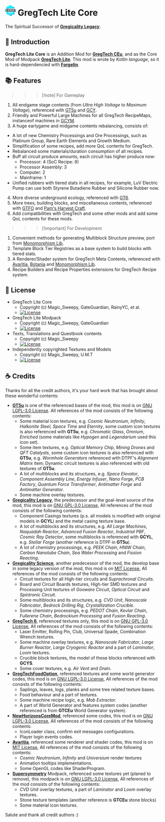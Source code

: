 # ![logo](logo.png "GregTech Lite Core Logo") GregTech Lite Core

The Spiritual Successor of **[Gregicality Legacy](https://github.com/GregTechCEu/gregicality-legacy)**.

## :bookmark_tabs: Introduction

**GregTech Lite Core** is an Addition Mod for **[GregTech CEu](https://github.com/GregTechCEu/GregTech)**,
and as the Core Mod of Modpack **[GregTech Lite](https://www.mcmod.cn/modpack/655.html)**. This mod is wrote by *Kotlin language*, so it is hard-dependencied with **[Forgelin](https://github.com/ChAoSUnItY/Forgelin-Continuous)**.

## :books: Features

>>> [!note] For Gameplay
1. All endgame stage contents (from *Ultra High Voltage* to *Maximum Voltage*), referenced with [GT5u](https://github.com/GTNewHorizons/GT5-Unofficial) and [GCY](https://github.com/GregTechCEu/gregicality-legacy).
2. Friendly and Powerful Large Machines for all GregTech RecipeMaps, instanceof machines in [GCYM](https://github.com/GregTechCEu/gregicality-multiblocks).
3. A huge earlygame and midgame contents rebalancing, consists of:
  - A lot of new Chemistry Processings and Ore Processings, such as Platinum Group, Rare Earth Elements and Growth Medium.
  - Simplification of some recipes, add more QoL contents for GregTech.
  - Rebalanced some materials/duration consumption of all recipes.
  - Buff all circuit produce amounts, each circuit has higher produce now:
    - Processor: 4 (SoC Recipe: 8)
    - Processor Assembly: 3
    - Computer: 2
    - Mainframe: 1
  - Unified rubbers with tiered stats in all recipes, for example, LuV Electric Pump can use both Styrene Butadiene Rubber and Silicone Rubber now.
4. More diverse underground ecology, referenced with [GT6](https://github.com/GregTech6/gregtech6).
5. More trees, building blocks, and miscellaneous contents, referenced with [GTFO](https://github.com/bruberu/GregTechFoodOption) and [Pam's Harvest Craft](https://github.com/MatrexsVigil/harvestcraft).
6. Add compatibilities with GregTech and some other mods and add some QoL contents for these mods.
>>>

>>> [!important] For Development
1. Convenient methods for generating Multiblock Structure preview, port from [Monomorphism Lib](https://github.com/EpimorphicPioneers/Monomorphism-Lib).
2. Template Block Tier Registries as a base system to build blocks with tiered stats.
3. A Renderer/Shader system for GregTech Meta Contents, referenced with [Avaritia](https://github.com/Morpheus1101/Avaritia), [Botania](https://github.com/VazkiiMods/Botania) and [Monomorphism Lib](https://github.com/EpimorphicPioneers/Monomorphism-Lib).
4. Recipe Builders and Recipe Properties extensions for GregTech Recipe system.
>>>

## :crystal_ball: License

- GregTech Lite Core
  - Copyright (c) Magic_Sweepy, GateGuardian, RainyYC, et al.
  - [![License](https://img.shields.io/badge/License-Apache2.0-red.svg?style=flat-square)](http://www.apache.org/licenses/)
- GregTech Lite Modpack
  - Copyright (c) Magic_Sweepy, GateGuardian
  - [![License](https://img.shields.io/badge/License-AGPLv3-blue.svg?style=flat-square)](https://gitlab.com/gregtech-lite/gregtech-lite/-/blob/main/license)
- Texts, Translations and Questbook contents
  - Copyright (c) Magic_Sweepy
  - [![License](https://img.shields.io/badge/License-CC%20BY--NC--SA%203.0-yellow.svg?style=flat-square)](https://creativecommons.org/licenses/by-nc-sa/3.0/)
- Independently copyrighted Textures and Models
  - Copyright (c) Magic_Sweepy, U.M.T
  - [![License](https://img.shields.io/badge/License-CC%20BY--NC--SA%203.0-yellow.svg?style=flat-square)](https://creativecommons.org/licenses/by-nc-sa/3.0/)

## :coffee: Credits

Thanks for all the credit authors, it's your hard work that has brought about these wonderful contents:

- [**GT5u**](https://github.com/GTNewHorizons/GT5-Unofficial) is one of the referenced bases of the mod, this mod is on [GNU LGPL-3.0 License](https://github.com/GTNewHorizons/GT5-Unofficial/blob/master/LICENSE.txt).
  All references of the mod consists of the following contents:
    - Some material icon textures, e.g. *Cosmic Neutronium*, *Infinity*, *Halkonite Steel*, *Space Time* and *Eternity*, some custom icon textures is also referenced
      with **GT5u**, e.g. *Chromatic Glass*, *Omnium*, *Enriched* (some materials like *Hypogen* and *Legendarium* used this icon set).
    - Some item textures, e.g. *Optical Memory Chip*, *Mining Drones* and *QFT Catalysts*, some custom icon textures is also referenced with **GT5u**, e.g. 
      *Wormhole Generators* referenced with DTPF's *Alignment Matrix* item; Dynamic circuit textures is also referenced with old textures of **GT5u**.
    - A lot of multiblocks and its structures, e.g. *Space Elevator*, *Component Assembly Line*, *Energy Infuser*, *Nano Forge*, *PCB Factory*, 
      *Quantum Force Transformer*, *Antimatter Forge* and *Antimatter Generator*.
    - Some machine overlay textures.
- [**Gregicality Legacy**](https://github.com/GregTechCEu/gregicality-legacy), the predecessor and the goal-level source of the mod, this mod is on [GNU GPL-3.0 License](https://github.com/GregTechCEu/gregicality-legacy/blob/master/LICENSE),
  All references of the mod consists of the following contents:
    - Component Casings textures (p.s. all models is modified with original models in **GCYL**) and the metal casing texture base.
    - A lot of multiblocks and its structures, e.g. *All Large Machines*, *Naquadah Reactor*, *Advanced Fusion Reactor*, *Industrial PBF*, *Cosmic Ray Detector*,
      some multiblocks is referenced with **GCYL**, e.g. *Stellar Forge* (another reference is DTPF in **GT5u**).
    - A lot of chemistry processings, e.g. *PEEK Chain*, *HNIW Chain*, *Carbon Nanotube Chain*, *Sea Water Processing* and *Fission Reacting*.
- [**Gregicality Science**](https://github.com/GregTechCEu/gregicality-science), another predecessor of the mod, the develop base in some legacy version of the mod, this mod is on [MIT License](https://github.com/GregTechCEu/gregicality-science/blob/master/LICENSE),
  All references of the mod consists of the following contents:
    - Circuit textures for all High-tier circuits and *Suprachronal Circuits*.
    - Board and Circuit Boards textures, High-tier SMD textures and Processing Unit textures of *Gooware Circuit*, *Optical Circuit* and *Spintronic Circuit*.
    - Some multiblocks and its structures, e.g. *CVD Unit*, *Nanoscale Fabricator*, *Bedrock Drilling Rig*, *Crystallization Crucible*.
    - Some chemistry processings, e.g. *PEDOT Chain*, *Kevlar Chain*, *Fullerene Chain*, *Bedrockium Processing* and *Fusion Reacting*.
- [**GregTech 6**](https://github.com/GregTech6/gregtech6), referenced textures only, this mod is on [GNU GPL-3.0 License](https://github.com/GregTech6/gregtech6/blob/master/LICENSE),
  All references of the mod consists of the following contents:
    - Laser Emitter, Rolling Pin, Club, Universal Spade, Combination Wrench textures.
    - Some machine overlay textures, e.g. *Nanoscale Fabricator*, *Large Burner Reactor*, *Large Cryogenic Reactor* and a part of *Laminator*, *Loom* textures.
    - Crucible block textures, the model of these blocks referenced with **GCYS**.
    - Some cover textures, e.g. *Air Vent* and *Drain*.
- [**GregTechFoodOption**](https://github.com/bruberu/GregTechFoodOption), referenced textures and some world generator codes, this mod is on [GNU LGPL-3.0 License](https://github.com/bruberu/GregTechFoodOption/blob/master/LICENSE.txt),
  All references of the mod consists of the following contents:
    - Saplings, leaves, logs, planks and some tree related texture bases.
    - Food behaviour and a part of textures.
    - Some machine recipe logic, e.g. *Mob Extractor*.
    - A part of World Generator and features system codes (another referenced is from **GTCEu** World Generator system).
- [**NewHorizonsCoreMod**](https://github.com/GTNewHorizons/NewHorizonsCoreMod), referenced some codes, this mod is on [GNU LGPL-3.0 License](https://github.com/GTNewHorizons/NewHorizonsCoreMod/blob/master/LICENSE),
  All references of the mod consists of the following contents:
    - IconLoader class, confirm exit messages configurations.
    - Player login events codes.
- [**Avaritia**](https://github.com/Morpheus1101/Avaritia), referenced some renderer and shader codes, this mod is on [MIT License](https://github.com/Morpheus1101/Avaritia/blob/master/README.md),
  All references of the mod consists of the following contents:
    - *Cosmic Neutronium*, *Infinity* and *Universium* render textures
    - Animation tooltips implementations.
    - Some OpenGL codes like ShaderProgram.
- [**Supersymmetry**](https://github.com/SymmetricDevs/Supersymmetry) Modpack, referenced some textures yet (planed to remove), this modpack is on [GNU LGPL-3.0 License](https://github.com/SymmetricDevs/Supersymmetry/blob/master-ceu/LICENSE),
  All references of the mod consists of the following contents:
    - *CVD Unit* overlay textures, a part of *Laminator* and *Loom* overlay textures.
    - Stone texture templates (another reference is **GTCEu** stone blocks)
    - Some material icon textures.

Salute and thank all credit authors :)